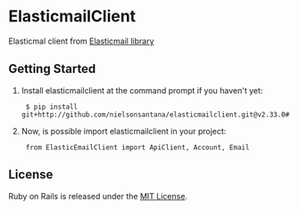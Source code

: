 # ElasticmailClient

Elasticmal client from [Elasticmail library](http://api.elasticemail.com/public/client/python)

## Getting Started

1. Install elasticmailclient at the command prompt if you haven't yet:

        $ pip install git+http://github.com/nielsonsantana/elasticmailclient.git@v2.33.0#egg=elasticmailclient

2. Now, is possible import elasticmailclient in your project:

        from ElasticEmailClient import ApiClient, Account, Email


## License

Ruby on Rails is released under the [MIT License](https://opensource.org/licenses/MIT).